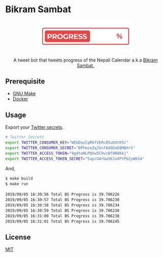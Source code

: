 # Bikram Sambat

<div align="center">
  <img width="300" src="logo.png" alt="Bikram Sambat Progress">

  <p>A tweet bot that tweets progress of the Nepali Calendar a.k.a <a href="https://en.wikipedia.org/wiki/Vikram_Samvat">Bikram Sambat.</a></p>
</div>

## Prerequisite

- [GNU Make](https://ftp.gnu.org/old-gnu/Manuals/make-3.79.1/html_chapter/make_1.html)
- [Docker](https://docs.docker.com/install/)

## Usage

Export your [Twitter secrets](https://developer.twitter.com).

```bash
# Twitter Secrets
export TWITTER_CONSUMER_KEY="WEbDazCqR6fVERc8SuD4tK5c"
export TWITTER_CONSUMER_SECRET="BPhmzeZqJ5nfAGGDeEQM8Xrh"
export TWITTER_ACCESS_TOKEN="9gdteNLPQVw5C9vcBfHR8Kkj"
export TWITTER_ACCESS_TOKEN_SECRET="5apcG4rbwSKJvXPtPb2yWk54"
```

And,

```bash
$ make build
$ make run

2019/09/05 16:30:56 Total BS Progress is 39.706226
2019/09/05 16:30:57 Total BS Progress is 39.706230
2019/09/05 16:30:58 Total BS Progress is 39.706234
2019/09/05 16:30:59 Total BS Progress is 39.706238
2019/09/05 16:31:00 Total BS Progress is 39.706238
2019/09/05 16:31:01 Total BS Progress is 39.706245
```

## License

[MIT](LICENSE)
